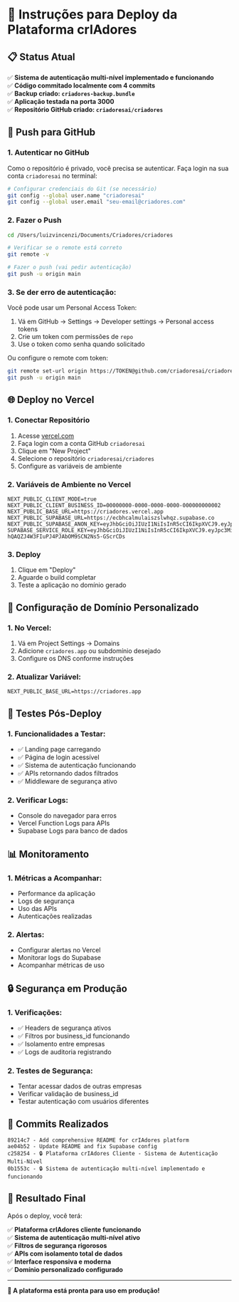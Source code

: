# 🚀 Instruções para Deploy da Plataforma crIAdores

## 📋 Status Atual

✅ **Sistema de autenticação multi-nível implementado e funcionando**  
✅ **Código commitado localmente com 4 commits**  
✅ **Backup criado: `criadores-backup.bundle`**  
✅ **Aplicação testada na porta 3000**  
✅ **Repositório GitHub criado: `criadoresai/criadores`**  

## 🔐 Push para GitHub

### 1. Autenticar no GitHub
Como o repositório é privado, você precisa se autenticar. Faça login na sua conta `criadoresai` no terminal:

```bash
# Configurar credenciais do Git (se necessário)
git config --global user.name "criadoresai"
git config --global user.email "seu-email@criadores.com"
```

### 2. Fazer o Push
```bash
cd /Users/luizvincenzi/Documents/Criadores/criadores

# Verificar se o remote está correto
git remote -v

# Fazer o push (vai pedir autenticação)
git push -u origin main
```

### 3. Se der erro de autenticação:
Você pode usar um Personal Access Token:

1. Vá em GitHub → Settings → Developer settings → Personal access tokens
2. Crie um token com permissões de `repo`
3. Use o token como senha quando solicitado

Ou configure o remote com token:
```bash
git remote set-url origin https://TOKEN@github.com/criadoresai/criadores.git
git push -u origin main
```

## 🌐 Deploy no Vercel

### 1. Conectar Repositório
1. Acesse [vercel.com](https://vercel.com)
2. Faça login com a conta GitHub `criadoresai`
3. Clique em "New Project"
4. Selecione o repositório `criadoresai/criadores`
5. Configure as variáveis de ambiente

### 2. Variáveis de Ambiente no Vercel
```env
NEXT_PUBLIC_CLIENT_MODE=true
NEXT_PUBLIC_CLIENT_BUSINESS_ID=00000000-0000-0000-0000-000000000002
NEXT_PUBLIC_BASE_URL=https://criadores.vercel.app
NEXT_PUBLIC_SUPABASE_URL=https://ecbhcalmulaiszslwhqz.supabase.co
NEXT_PUBLIC_SUPABASE_ANON_KEY=eyJhbGciOiJIUzI1NiIsInR5cCI6IkpXVCJ9.eyJpc3MiOiJzdXBhYmFzZSIsInJlZiI6ImVjYmhjYWxtdWxhaXN6c2x3aHF6Iiwicm9sZSI6ImFub24iLCJpYXQiOjE3NTI1ODAyNTYsImV4cCI6MjA2ODE1NjI1Nn0.5GBfnOQjb64Qhw0UF5HtTNROlu4fpJzbWSZmeACcjMA
SUPABASE_SERVICE_ROLE_KEY=eyJhbGciOiJIUzI1NiIsInR5cCI6IkpXVCJ9.eyJpc3MiOiJzdXBhYmFzZSIsInJlZiI6ImVjYmhjYWxtdWxhaXN6c2x3aHF6Iiwicm9sZSI6InNlcnZpY2Vfcm9sZSIsImlhdCI6MTc1MjU4MDI1NiwiZXhwIjoyMDY4MTU2MjU2fQ.uAZ2E-hQAQZJ4W3FIuPJ4PJAbOM9SCN2Ns5-GScrCDs
```

### 3. Deploy
1. Clique em "Deploy"
2. Aguarde o build completar
3. Teste a aplicação no domínio gerado

## 🔧 Configuração de Domínio Personalizado

### 1. No Vercel:
1. Vá em Project Settings → Domains
2. Adicione `criadores.app` ou subdomínio desejado
3. Configure os DNS conforme instruções

### 2. Atualizar Variável:
```env
NEXT_PUBLIC_BASE_URL=https://criadores.app
```

## 🧪 Testes Pós-Deploy

### 1. Funcionalidades a Testar:
- ✅ Landing page carregando
- ✅ Página de login acessível
- ✅ Sistema de autenticação funcionando
- ✅ APIs retornando dados filtrados
- ✅ Middleware de segurança ativo

### 2. Verificar Logs:
- Console do navegador para erros
- Vercel Function Logs para APIs
- Supabase Logs para banco de dados

## 📊 Monitoramento

### 1. Métricas a Acompanhar:
- Performance da aplicação
- Logs de segurança
- Uso das APIs
- Autenticações realizadas

### 2. Alertas:
- Configurar alertas no Vercel
- Monitorar logs do Supabase
- Acompanhar métricas de uso

## 🔒 Segurança em Produção

### 1. Verificações:
- ✅ Headers de segurança ativos
- ✅ Filtros por business_id funcionando
- ✅ Isolamento entre empresas
- ✅ Logs de auditoria registrando

### 2. Testes de Segurança:
- Tentar acessar dados de outras empresas
- Verificar validação de business_id
- Testar autenticação com usuários diferentes

## 📝 Commits Realizados

```
89214c7 - Add comprehensive README for crIAdores platform
ae04b52 - Update README and fix Supabase config  
c258254 - 🔒 Plataforma crIAdores Cliente - Sistema de Autenticação Multi-Nível
0b1553c - 🔒 Sistema de autenticação multi-nível implementado e funcionando
```

## 🎯 Resultado Final

Após o deploy, você terá:

✅ **Plataforma crIAdores cliente funcionando**  
✅ **Sistema de autenticação multi-nível ativo**  
✅ **Filtros de segurança rigorosos**  
✅ **APIs com isolamento total de dados**  
✅ **Interface responsiva e moderna**  
✅ **Domínio personalizado configurado**  

---

**🚀 A plataforma está pronta para uso em produção!**
